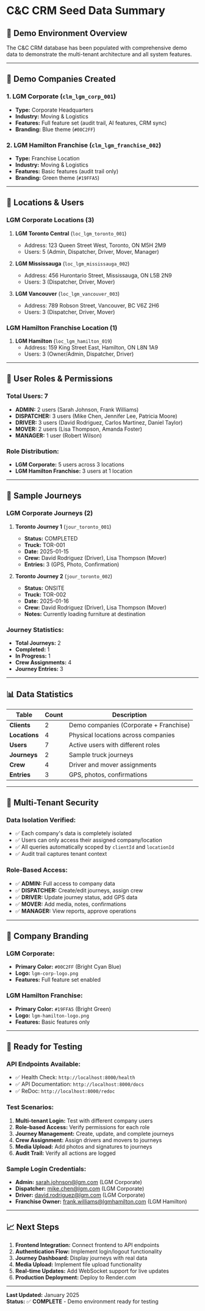 # C&C CRM Seed Data Summary

## 🎯 **Demo Environment Overview**

The C&C CRM database has been populated with comprehensive demo data to demonstrate the multi-tenant architecture and all system features.

---

## 🏢 **Demo Companies Created**

### **1. LGM Corporate** (`clm_lgm_corp_001`)
- **Type:** Corporate Headquarters
- **Industry:** Moving & Logistics
- **Features:** Full feature set (audit trail, AI features, CRM sync)
- **Branding:** Blue theme (`#00C2FF`)

### **2. LGM Hamilton Franchise** (`clm_lgm_franchise_002`)
- **Type:** Franchise Location
- **Industry:** Moving & Logistics
- **Features:** Basic features (audit trail only)
- **Branding:** Green theme (`#19FFA5`)

---

## 📍 **Locations & Users**

### **LGM Corporate Locations (3)**
1. **LGM Toronto Central** (`loc_lgm_toronto_001`)
   - Address: 123 Queen Street West, Toronto, ON M5H 2M9
   - Users: 5 (Admin, Dispatcher, Driver, Mover, Manager)

2. **LGM Mississauga** (`loc_lgm_mississauga_002`)
   - Address: 456 Hurontario Street, Mississauga, ON L5B 2N9
   - Users: 3 (Dispatcher, Driver, Mover)

3. **LGM Vancouver** (`loc_lgm_vancouver_003`)
   - Address: 789 Robson Street, Vancouver, BC V6Z 2H6
   - Users: 3 (Dispatcher, Driver, Mover)

### **LGM Hamilton Franchise Location (1)**
1. **LGM Hamilton** (`loc_lgm_hamilton_019`)
   - Address: 159 King Street East, Hamilton, ON L8N 1A9
   - Users: 3 (Owner/Admin, Dispatcher, Driver)

---

## 👥 **User Roles & Permissions**

### **Total Users: 7**
- **ADMIN:** 2 users (Sarah Johnson, Frank Williams)
- **DISPATCHER:** 3 users (Mike Chen, Jennifer Lee, Patricia Moore)
- **DRIVER:** 3 users (David Rodriguez, Carlos Martinez, Daniel Taylor)
- **MOVER:** 2 users (Lisa Thompson, Amanda Foster)
- **MANAGER:** 1 user (Robert Wilson)

### **Role Distribution:**
- **LGM Corporate:** 5 users across 3 locations
- **LGM Hamilton Franchise:** 3 users at 1 location

---

## 🚚 **Sample Journeys**

### **LGM Corporate Journeys (2)**
1. **Toronto Journey 1** (`jour_toronto_001`)
   - **Status:** COMPLETED
   - **Truck:** TOR-001
   - **Date:** 2025-01-15
   - **Crew:** David Rodriguez (Driver), Lisa Thompson (Mover)
   - **Entries:** 3 (GPS, Photo, Confirmation)

2. **Toronto Journey 2** (`jour_toronto_002`)
   - **Status:** ONSITE
   - **Truck:** TOR-002
   - **Date:** 2025-01-16
   - **Crew:** David Rodriguez (Driver), Lisa Thompson (Mover)
   - **Notes:** Currently loading furniture at destination

### **Journey Statistics:**
- **Total Journeys:** 2
- **Completed:** 1
- **In Progress:** 1
- **Crew Assignments:** 4
- **Journey Entries:** 3

---

## 📊 **Data Statistics**

| Table | Count | Description |
|-------|-------|-------------|
| **Clients** | 2 | Demo companies (Corporate + Franchise) |
| **Locations** | 4 | Physical locations across companies |
| **Users** | 7 | Active users with different roles |
| **Journeys** | 2 | Sample truck journeys |
| **Crew** | 4 | Driver and mover assignments |
| **Entries** | 3 | GPS, photos, confirmations |

---

## 🔐 **Multi-Tenant Security**

### **Data Isolation Verified:**
- ✅ Each company's data is completely isolated
- ✅ Users can only access their assigned company/location
- ✅ All queries automatically scoped by `clientId` and `locationId`
- ✅ Audit trail captures tenant context

### **Role-Based Access:**
- ✅ **ADMIN:** Full access to company data
- ✅ **DISPATCHER:** Create/edit journeys, assign crew
- ✅ **DRIVER:** Update journey status, add GPS data
- ✅ **MOVER:** Add media, notes, confirmations
- ✅ **MANAGER:** View reports, approve operations

---

## 🎨 **Company Branding**

### **LGM Corporate:**
- **Primary Color:** `#00C2FF` (Bright Cyan Blue)
- **Logo:** `lgm-corp-logo.png`
- **Features:** Full feature set enabled

### **LGM Hamilton Franchise:**
- **Primary Color:** `#19FFA5` (Bright Green)
- **Logo:** `lgm-hamilton-logo.png`
- **Features:** Basic features only

---

## 🚀 **Ready for Testing**

### **API Endpoints Available:**
- ✅ Health Check: `http://localhost:8000/health`
- ✅ API Documentation: `http://localhost:8000/docs`
- ✅ ReDoc: `http://localhost:8000/redoc`

### **Test Scenarios:**
1. **Multi-tenant Login:** Test with different company users
2. **Role-based Access:** Verify permissions for each role
3. **Journey Management:** Create, update, and complete journeys
4. **Crew Assignment:** Assign drivers and movers to journeys
5. **Media Upload:** Add photos and signatures to journeys
6. **Audit Trail:** Verify all actions are logged

### **Sample Login Credentials:**
- **Admin:** sarah.johnson@lgm.com (LGM Corporate)
- **Dispatcher:** mike.chen@lgm.com (LGM Corporate)
- **Driver:** david.rodriguez@lgm.com (LGM Corporate)
- **Franchise Owner:** frank.williams@lgmhamilton.com (LGM Hamilton)

---

## 📈 **Next Steps**

1. **Frontend Integration:** Connect frontend to API endpoints
2. **Authentication Flow:** Implement login/logout functionality
3. **Journey Dashboard:** Display journeys with real data
4. **Media Upload:** Implement file upload functionality
5. **Real-time Updates:** Add WebSocket support for live updates
6. **Production Deployment:** Deploy to Render.com

---

**Last Updated:** January 2025  
**Status:** ✅ **COMPLETE** - Demo environment ready for testing 
